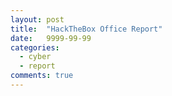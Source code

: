 ```yaml
---
layout: post
title:  "HackTheBox Office Report"
date:   9999-99-99
categories:
  - cyber
  - report
comments: true
---
```

